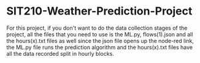# SIT210-Weather-Prediction-Project

For this project, if you don't want to do the data collection stages of the project, all the files that you need to use is the ML.py, flows(1).json and all the hours(x).txt files as well since the json file opens up the node-red link, the ML.py file runs the prediction algorithm and the hours(x).txt files have all the data recorded split in hourly blocks.
